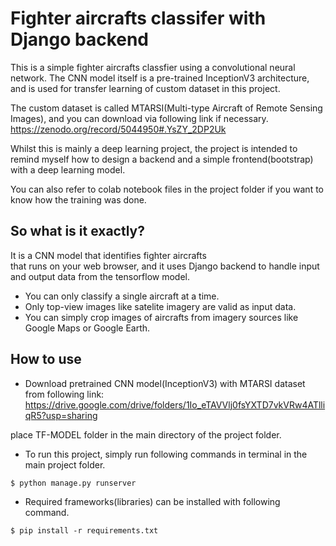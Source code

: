 # Fighter aircrafts classifer with Django backend
This is a simple fighter aircrafts classfier using a
convolutional neural network. The CNN model itself is a pre-trained 
InceptionV3 architecture, and is used for transfer learning of 
custom dataset in this project.

The custom dataset is called 
MTARSI(Multi-type Aircraft of Remote Sensing Images),
and you can download via following link if necessary.
https://zenodo.org/record/5044950#.YsZY_2DP2Uk

Whilst this is mainly a deep learning project,
the project is intended to remind myself how to
design a backend and a simple frontend(bootstrap) with
a deep learning model. 

You can also refer to colab notebook files in the project folder
if you want to know how the training was done.

## So what is it exactly?
It is a CNN model that identifies fighter aircrafts  
that runs on your web browser, and it uses Django backend to
handle input and output data from the tensorflow model. 

* You can only classify a single aircraft at a time.
* Only top-view images like satelite imagery are valid as input data.
* You can simply crop images of aircrafts from imagery sources like Google Maps or Google Earth.

## How to use

* Download pretrained CNN model(InceptionV3) with MTARSI dataset from following link:
https://drive.google.com/drive/folders/1Io_eTAVVlj0fsYXTD7vkVRw4ATlliqR5?usp=sharing

place TF-MODEL folder in the main directory of the project folder.

* To run this project, simply run following commands in terminal in the main project folder.
```
$ python manage.py runserver
```

* Required frameworks(libraries) can be installed with following command.
```
$ pip install -r requirements.txt
```

